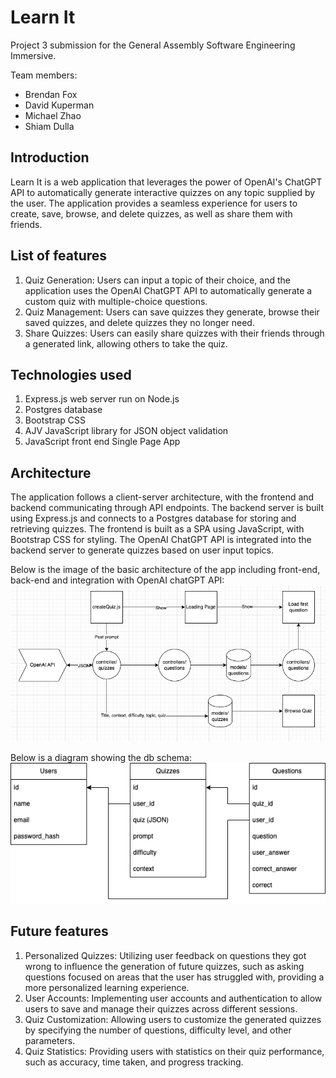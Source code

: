 # Learn It 
Project 3 submission for the General Assembly Software Engineering Immersive.

Team members: 
* Brendan Fox
* David Kuperman
* Michael Zhao
* Shiam Dulla

## Introduction
Learn It is a web application that leverages the power of OpenAI's ChatGPT API to automatically generate interactive quizzes on any topic supplied by the user. The application provides a seamless experience for users to create, save, browse, and delete quizzes, as well as share them with friends.

## List of features
1. Quiz Generation: Users can input a topic of their choice, and the application uses the OpenAI ChatGPT API to automatically generate a     custom quiz with multiple-choice questions.
1. Quiz Management: Users can save quizzes they generate, browse their saved quizzes, and delete quizzes they no longer need.
1. Share Quizzes: Users can easily share quizzes with their friends through a generated link, allowing others to take the quiz.

## Technologies used
1. Express.js web server run on Node.js 
1. Postgres database
1. Bootstrap CSS
1. AJV JavaScript library for JSON object validation
1. JavaScript front end Single Page App

## Architecture
The application follows a client-server architecture, with the frontend and backend communicating through API endpoints. The backend server is built using Express.js and connects to a Postgres database for storing and retrieving quizzes. The frontend is built as a SPA using JavaScript, with Bootstrap CSS for styling. The OpenAI ChatGPT API is integrated into the backend server to generate quizzes based on user input topics.

Below is the image of the basic architecture of the app including front-end, back-end and integration with OpenAI chatGPT API:
![Diagram showing the app architecture](architecture-diagram.png) 

Below is a diagram showing the db schema: 
![Diagram showing the database structure](db-diagram.png) 

## Future features
1. Personalized Quizzes: Utilizing user feedback on questions they got wrong to influence the generation of future quizzes, such as asking questions focused on areas that the user has struggled with, providing a more personalized learning experience.
1. User Accounts: Implementing user accounts and authentication to allow users to save and manage their quizzes across different sessions.
1. Quiz Customization: Allowing users to customize the generated quizzes by specifying the number of questions, difficulty level, and other parameters.
1. Quiz Statistics: Providing users with statistics on their quiz performance, such as accuracy, time taken, and progress tracking. 
